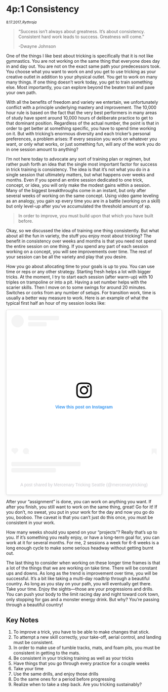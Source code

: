 # 4p:1 Consistency
$_{8.17.2017, Rythroja}$
> “Success isn’t always about greatness. It’s about consistency. Consistent hard work leads to success. Greatness will come.”
>
> -Dwayne Johnson

One of the things I like best about tricking is specifically that it is not like gymnastics.  You are not working on the same thing that everyone does day in and day out.  You are not on the exact same path your predecessors took.  You choose what you want to work on and you get to use tricking as your creative outlet in addition to your physical outlet.  You get to work on many many things.  If one thing doesn’t work today, you get to train something else.  Most importantly, you can explore beyond the beaten trail and pave your own path.

With all the benefits of freedom and variety we entertain, we unfortunately conflict with a principle underlying mastery and improvement.  The 10,000 hour rule is based on the fact that the very best performers in many areas of study have spent around 10,000 hours of deliberate practice to get to that dominant position.  Regardless of the actual number, the point is that in order to get better at something specific, you have to spend time working on it.  But with tricking’s enormous diversity and each tricker’s personal preferences, a problem arises:  If every session you work on whatever you want, or only what works, or just something fun, will any of the work you do in one session amount to anything?

I’m not here today to advocate any sort of training plan or regimen, but rather push forth an idea that the single most important factor for success in trick training is consistency.  The idea is that it’s not what you do in a single session that ultimately matters, but what happens over weeks and months.  Even if you spend an entire session dedicated to one trick, concept, or idea, you will only make the modest gains within a session.  Many of the biggest breakthroughs come in an instant, but only after several weeks of working on the same concept.  Using video game leveling as an analogy, you gain xp every time you are in a battle (working on a skill) but only level-up after you’ve accumulated the threshold amount of xp.

> In order to improve, you must build upon that which you have built before.

Okay, so we discussed the idea of training one thing consistently.  But what about all the fun in variety, the stuff you enjoy most about tricking?  The benefit in consistency over weeks and months is that you need not spend the entire session on one thing.  If you spend any part of each session working on a concept, you will see improvements over time. The rest of your session can be all the variety and play that you desire.

How you go about allocating time to your goals is up to you.  You can use time or reps or any other strategy.  Starting fresh helps a lot with bigger tricks.  At the moment, I try to start each session (after warm-up) with 10 triples on trampoline or into a pit.  Having a set number helps with the scarier skills.  Then I move on to some swings for around 20 minutes.  Switches or corks from any number of setups.  For transition work, time is usually a better way measure to work.  Here is an example of what the typical first half an hour of my session looks like:

<blockquote class="instagram-media" data-instgrm-captioned data-instgrm-permalink="https://www.instagram.com/p/BYMFLAbhxrH/?utm_source=ig_embed&amp;utm_campaign=loading" data-instgrm-version="14" style=" background:#FFF; border:0; border-radius:3px; box-shadow:0 0 1px 0 rgba(0,0,0,0.5),0 1px 10px 0 rgba(0,0,0,0.15); margin: 1px; max-width:540px; min-width:326px; padding:0; width:99.375%; width:-webkit-calc(100% - 2px); width:calc(100% - 2px);"><div style="padding:16px;"> <a href="https://www.instagram.com/p/BYMFLAbhxrH/?utm_source=ig_embed&amp;utm_campaign=loading" style=" background:#FFFFFF; line-height:0; padding:0 0; text-align:center; text-decoration:none; width:100%;" target="_blank"> <div style=" display: flex; flex-direction: row; align-items: center;"> <div style="background-color: #F4F4F4; border-radius: 50%; flex-grow: 0; height: 40px; margin-right: 14px; width: 40px;"></div> <div style="display: flex; flex-direction: column; flex-grow: 1; justify-content: center;"> <div style=" background-color: #F4F4F4; border-radius: 4px; flex-grow: 0; height: 14px; margin-bottom: 6px; width: 100px;"></div> <div style=" background-color: #F4F4F4; border-radius: 4px; flex-grow: 0; height: 14px; width: 60px;"></div></div></div><div style="padding: 19% 0;"></div> <div style="display:block; height:50px; margin:0 auto 12px; width:50px;"><svg width="50px" height="50px" viewBox="0 0 60 60" version="1.1" xmlns="https://www.w3.org/2000/svg" xmlns:xlink="https://www.w3.org/1999/xlink"><g stroke="none" stroke-width="1" fill="none" fill-rule="evenodd"><g transform="translate(-511.000000, -20.000000)" fill="#000000"><g><path d="M556.869,30.41 C554.814,30.41 553.148,32.076 553.148,34.131 C553.148,36.186 554.814,37.852 556.869,37.852 C558.924,37.852 560.59,36.186 560.59,34.131 C560.59,32.076 558.924,30.41 556.869,30.41 M541,60.657 C535.114,60.657 530.342,55.887 530.342,50 C530.342,44.114 535.114,39.342 541,39.342 C546.887,39.342 551.658,44.114 551.658,50 C551.658,55.887 546.887,60.657 541,60.657 M541,33.886 C532.1,33.886 524.886,41.1 524.886,50 C524.886,58.899 532.1,66.113 541,66.113 C549.9,66.113 557.115,58.899 557.115,50 C557.115,41.1 549.9,33.886 541,33.886 M565.378,62.101 C565.244,65.022 564.756,66.606 564.346,67.663 C563.803,69.06 563.154,70.057 562.106,71.106 C561.058,72.155 560.06,72.803 558.662,73.347 C557.607,73.757 556.021,74.244 553.102,74.378 C549.944,74.521 548.997,74.552 541,74.552 C533.003,74.552 532.056,74.521 528.898,74.378 C525.979,74.244 524.393,73.757 523.338,73.347 C521.94,72.803 520.942,72.155 519.894,71.106 C518.846,70.057 518.197,69.06 517.654,67.663 C517.244,66.606 516.755,65.022 516.623,62.101 C516.479,58.943 516.448,57.996 516.448,50 C516.448,42.003 516.479,41.056 516.623,37.899 C516.755,34.978 517.244,33.391 517.654,32.338 C518.197,30.938 518.846,29.942 519.894,28.894 C520.942,27.846 521.94,27.196 523.338,26.654 C524.393,26.244 525.979,25.756 528.898,25.623 C532.057,25.479 533.004,25.448 541,25.448 C548.997,25.448 549.943,25.479 553.102,25.623 C556.021,25.756 557.607,26.244 558.662,26.654 C560.06,27.196 561.058,27.846 562.106,28.894 C563.154,29.942 563.803,30.938 564.346,32.338 C564.756,33.391 565.244,34.978 565.378,37.899 C565.522,41.056 565.552,42.003 565.552,50 C565.552,57.996 565.522,58.943 565.378,62.101 M570.82,37.631 C570.674,34.438 570.167,32.258 569.425,30.349 C568.659,28.377 567.633,26.702 565.965,25.035 C564.297,23.368 562.623,22.342 560.652,21.575 C558.743,20.834 556.562,20.326 553.369,20.18 C550.169,20.033 549.148,20 541,20 C532.853,20 531.831,20.033 528.631,20.18 C525.438,20.326 523.257,20.834 521.349,21.575 C519.376,22.342 517.703,23.368 516.035,25.035 C514.368,26.702 513.342,28.377 512.574,30.349 C511.834,32.258 511.326,34.438 511.181,37.631 C511.035,40.831 511,41.851 511,50 C511,58.147 511.035,59.17 511.181,62.369 C511.326,65.562 511.834,67.743 512.574,69.651 C513.342,71.625 514.368,73.296 516.035,74.965 C517.703,76.634 519.376,77.658 521.349,78.425 C523.257,79.167 525.438,79.673 528.631,79.82 C531.831,79.965 532.853,80.001 541,80.001 C549.148,80.001 550.169,79.965 553.369,79.82 C556.562,79.673 558.743,79.167 560.652,78.425 C562.623,77.658 564.297,76.634 565.965,74.965 C567.633,73.296 568.659,71.625 569.425,69.651 C570.167,67.743 570.674,65.562 570.82,62.369 C570.966,59.17 571,58.147 571,50 C571,41.851 570.966,40.831 570.82,37.631"></path></g></g></g></svg></div><div style="padding-top: 8px;"> <div style=" color:#3897f0; font-family:Arial,sans-serif; font-size:14px; font-style:normal; font-weight:550; line-height:18px;">View this post on Instagram</div></div><div style="padding: 12.5% 0;"></div> <div style="display: flex; flex-direction: row; margin-bottom: 14px; align-items: center;"><div> <div style="background-color: #F4F4F4; border-radius: 50%; height: 12.5px; width: 12.5px; transform: translateX(0px) translateY(7px);"></div> <div style="background-color: #F4F4F4; height: 12.5px; transform: rotate(-45deg) translateX(3px) translateY(1px); width: 12.5px; flex-grow: 0; margin-right: 14px; margin-left: 2px;"></div> <div style="background-color: #F4F4F4; border-radius: 50%; height: 12.5px; width: 12.5px; transform: translateX(9px) translateY(-18px);"></div></div><div style="margin-left: 8px;"> <div style=" background-color: #F4F4F4; border-radius: 50%; flex-grow: 0; height: 20px; width: 20px;"></div> <div style=" width: 0; height: 0; border-top: 2px solid transparent; border-left: 6px solid #f4f4f4; border-bottom: 2px solid transparent; transform: translateX(16px) translateY(-4px) rotate(30deg)"></div></div><div style="margin-left: auto;"> <div style=" width: 0px; border-top: 8px solid #F4F4F4; border-right: 8px solid transparent; transform: translateY(16px);"></div> <div style=" background-color: #F4F4F4; flex-grow: 0; height: 12px; width: 16px; transform: translateY(-4px);"></div> <div style=" width: 0; height: 0; border-top: 8px solid #F4F4F4; border-left: 8px solid transparent; transform: translateY(-4px) translateX(8px);"></div></div></div> <div style="display: flex; flex-direction: column; flex-grow: 1; justify-content: center; margin-bottom: 24px;"> <div style=" background-color: #F4F4F4; border-radius: 4px; flex-grow: 0; height: 14px; margin-bottom: 6px; width: 224px;"></div> <div style=" background-color: #F4F4F4; border-radius: 4px; flex-grow: 0; height: 14px; width: 144px;"></div></div></a><p style=" color:#c9c8cd; font-family:Arial,sans-serif; font-size:14px; line-height:17px; margin-bottom:0; margin-top:8px; overflow:hidden; padding:8px 0 7px; text-align:center; text-overflow:ellipsis; white-space:nowrap;"><a href="https://www.instagram.com/p/BYMFLAbhxrH/?utm_source=ig_embed&amp;utm_campaign=loading" style=" color:#c9c8cd; font-family:Arial,sans-serif; font-size:14px; font-style:normal; font-weight:normal; line-height:17px; text-decoration:none;" target="_blank">A post shared by Mercenary Tricking Seattle (@mercenarytricking)</a></p></div></blockquote>
<script async src="//www.instagram.com/embed.js"></script>

After your “assignment” is done, you can work on anything you want.  If after you finish, you still want to work on the same thing, great!  Go for it!  If you don’t, no sweat, you put in your work for the day and now you go do you, booboo.  The caveat is that you can’t just do this once, you must be consistent in your work.  

How many weeks should you spend on your “projects”?  Really that’s up to you.  If it’s something you really enjoy, or have a long-term goal for, you can work at it for several months.  For me, 2 sessions a week for 6-8 weeks is a long enough cycle to make some serious headway without getting burnt out.

The last thing to consider when working on these longer time frames is that a lot of the things that we are working on take time.  There will be constant ups and downs.  As long as the trend is improvement over time, you will be successful.  It’s a bit like taking a multi-day roadtrip through a beautiful country.  As long as you stay on your path, you will eventually get there.  Take your time.  Enjoy the sights—those are your progressions and drills.  You can push your body to the limit racing day and night toward cork town, only stopping for gas and a monster energy drink.  But why?  You’re passing through a beautiful country!

## Key Notes

1. To improve a trick, you have to be able to make changes that stick.
1. To attempt a new skill correctly, your take-off, aerial control, and landing must be consistent.
1. In order to make use of tumble tracks, mats, and foam pits, you must be consistent in getting to the mats.
1. Be consistent in your tricking training as well as your tricks
1. Have things that you go through every practice for a couple weeks
1. Take your time
1. Use the same drills, and enjoy those drills
1. Do the same ones for a period before progressing
1. Realize when to take a step back.  Are you tricking sustainably?